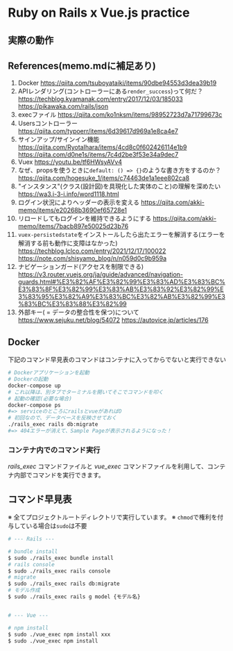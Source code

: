 # Ruby on Rails x Vue.js practice
## 実際の動作

## References(memo.mdに補足あり)
1. Docker
https://qiita.com/tsuboyataiki/items/90dbe94553d3dea39b19
2. APIレンダリング(コントローラーにある`render_success`)って何だ？
https://techblog.kyamanak.com/entry/2017/12/03/185033
https://pikawaka.com/rails/json
3. execファイル
https://qiita.com/ko1nksm/items/98952723d7a71799673c
4. Usersコントローラー
https://qiita.com/typoerr/items/6d39617d969a1e8ca4e7
5. サインアップ/サインイン機能
https://qiita.com/RyotaIhara/items/4cd8c0f602426114e1b9
https://qiita.com/d0ne1s/items/7c4d2be3f53e34a9dec7
6. Vuex
https://youtu.be/tf6HWsyAVv4
7. なぜ、propsを使うときに`default: () => {}`のような書き方をするのか？
https://qiita.com/hogesuke_1/items/c74463de1a1eee802ca8
8. "インスタンス"(クラス(設計図)を具現化した実体のこと)の理解を深めたい
https://wa3.i-3-i.info/word1118.html
9. ログイン状況によりヘッダーの表示を変える
https://qiita.com/akki-memo/items/e20268b3690ef65728e1
10. リロードしてもログインを維持できるようにする
https://qiita.com/akki-memo/items/7bacb897e50025d23b76
11. `vuex-persistedstate`をインストールしたら出たエラーを解消する(エラーを解消する前も動作に支障はなかった)
https://techblog.lclco.com/entry/2021/12/17/100022
https://note.com/shisyamo_blog/n/n059d0c9b959a
12. ナビゲーションガード(アクセスを制限できる)
https://v3.router.vuejs.org/ja/guide/advanced/navigation-guards.html#%E3%82%AF%E3%82%99%E3%83%AD%E3%83%BC%E3%83%8F%E3%82%99%E3%83%AB%E3%83%92%E3%82%99%E3%83%95%E3%82%A9%E3%83%BC%E3%82%AB%E3%82%99%E3%83%BC%E3%83%88%E3%82%99
13. 外部キー( = データの整合性を保つ)について
https://www.sejuku.net/blog/54072
https://autovice.jp/articles/176

## Docker
下記のコマンド早見表のコマンドはコンテナに入ってからでないと実行できない
```bash
# Dockerアプリケーションを起動
# Dockerの起動
docker-compose up
# これ以降は、別タブでターミナルを開いてそこでコマンドを叩く
# 起動の確認(必要な場合)
docker-compose ps
#=> serviceのところにrailsとvueがあればO
# 初回なので、データベースを反映させておく
./rails_exec rails db:migrate
#=> 404エラーが消えて、Sample Pageが表示されるようになった！
```

### コンテナ内でのコマンド実行
*rails_exec* コマンドファイルと *vue_exec* コマンドファイルを利用して、コンテナ内部でコマンドを実行できます。

## コマンド早見表
※ 全てプロジェクトルートディレクトリで実行しています。
※ `chmod`で権利を付与している場合は`sudo`は不要
```bash
# --- Rails ---

# bundle install
$ sudo ./rails_exec bundle install
# rails console
$ sudo ./rails_exec rails console
# migrate
$ sudo ./rails_exec rails db:migrate
# モデル作成
$ sudo ./rails_exec rails g model {モデル名}


# --- Vue ---

# npm install
$ sudo ./vue_exec npm install xxx
$ sudo ./vue_exec npm install
```
